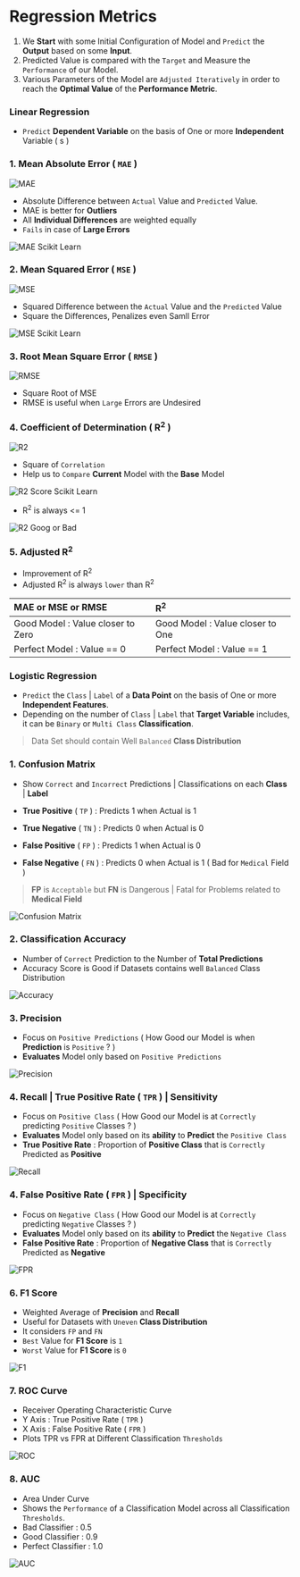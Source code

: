 # Regression Metrics

1. We **Start** with some Initial Configuration of Model and `Predict` the **Output** based on some **Input**.
2. Predicted Value is compared with the `Target` and Measure the `Performance` of our Model.
3. Various Parameters of the Model are `Adjusted Iteratively` in order to reach the **Optimal Value** of the **Performance Metric**.

### Linear Regression
- `Predict` **Dependent Variable** on the basis of One or more **Independent** Variable ( s )

### 1. Mean Absolute Error ( `MAE` )

![MAE](Image/MAE.png)

- Absolute Difference between `Actual` Value and `Predicted` Value.
- MAE is better for **Outliers** 
- All **Individual Differences** are weighted equally
- `Fails` in case of **Large Errors**

![MAE Scikit Learn](Image/MAESK.png)

### 2. Mean Squared Error ( `MSE` ) 

![MSE](Image/MSE.jpg)

- Squared Difference between the `Actual` Value and the `Predicted` Value
- Square the Differences, Penalizes even Samll Error

![MSE Scikit Learn](Image/MSESK.png)

### 3. Root Mean Square Error ( `RMSE` )

![RMSE](Image/RMSE.png)

- Square Root of MSE
- RMSE is useful when `Large` Errors are Undesired

### 4. Coefficient of Determination ( R<sup>2</sup> )

![R2](Image/R2.png)

- Square of `Correlation`
- Help us to `Compare` **Current** Model with the **Base** Model

![R2 Score Scikit Learn](Image/R2Score.png)

- R<sup>2</sup> is always <= 1 

![R2 Goog or Bad](Image/R2Good.png)

### 5. Adjusted R<sup>2</sup>
- Improvement of R<sup>2</sup>
- Adjusted R<sup>2</sup> is always `lower` than R<sup>2</sup>

| MAE or MSE or RMSE | R<sup>2</sup> |
| :--- | :--- |
| Good Model : Value closer to Zero | Good Model : Value closer to One |
| Perfect Model : Value == 0 | Perfect Model : Value == 1 |

### Logistic Regression
- `Predict` the `Class` | `Label` of a **Data Point** on the basis of One or more **Independent Features**.
- Depending on the number of `Class` | `Label` that **Target Variable** includes, it can be `Binary` or `Multi Class` **Classification**.

> Data Set should contain Well `Balanced` **Class Distribution**

### 1. Confusion Matrix
- Show `Correct` and `Incorrect` Predictions | Classifications on each **Class** | **Label**

- **True Positive** ( `TP` ) : Predicts 1 when Actual is 1
- **True Negative** ( `TN` ) : Predicts 0 when Actual is 0
- **False Positive** ( `FP` ) : Predicts 1 when Actual is 0 
- **False Negative** ( `FN` ) : Predicts 0 when Actual is 1 ( Bad for `Medical` Field )

> **FP** is `Acceptable` but **FN** is Dangerous | Fatal for Problems related to **Medical Field**

![Confusion Matrix](Image/ConfusionMatrix.png)

### 2. Classification Accuracy 
- Number of `Correct` Prediction to the Number of **Total Predictions**
- Accuracy Score is Good if Datasets contains well `Balanced` Class Distribution

![Accuracy](Image/Accuracy.png)

### 3. Precision
- Focus on `Positive Predictions` ( How Good our Model is when **Prediction** is `Positive` ? )
- **Evaluates** Model only based on `Positive Predictions`

![Precision](Image/Precision.png)

### 4. Recall | True Positive Rate ( `TPR` ) | Sensitivity
- Focus on `Positive Class` ( How Good our Model is at `Correctly` predicting `Positive` Classes ? )
- **Evaluates** Model only based on its **ability** to  **Predict** the `Positive Class`
- **True Positive Rate** : Proportion of **Positive Class** that is `Correctly` Predicted as **Positive**

![Recall](Image/Recall.png)

### 4. False Positive Rate ( `FPR` ) | Specificity
- Focus on `Negative Class` ( How Good our Model is at `Correctly` predicting `Negative` Classes ? )
- **Evaluates** Model only based on its **ability** to  **Predict** the `Negative Class`
- **False Positive Rate** : Proportion of **Negative Class** that is `Correctly` Predicted as **Negative**

![FPR](Image/FPR.png)

### 6. F1 Score
- Weighted Average of **Precision** and **Recall**
- Useful for Datasets with `Uneven` **Class Distribution**
- It considers `FP` and `FN`
- `Best` Value for **F1 Score** is `1`
- `Worst` Value for **F1 Score** is `0`

![F1](Image/F1.png)

### 7. ROC Curve
- Receiver Operating Characteristic Curve
- Y Axis : True Positive Rate ( `TPR` )
- X Axis : False Positive Rate ( `FPR` )
- Plots TPR vs FPR at Different Classification `Thresholds`

![ROC](Image/ROC.svg)

### 8. AUC 
- Area Under Curve
- Shows the `Performance` of a Classification Model across all Classification `Thresholds`.
- Bad Classifier : 0.5
- Good Classifier : 0.9
- Perfect Classifier : 1.0

![AUC](Image/AUC.png)
